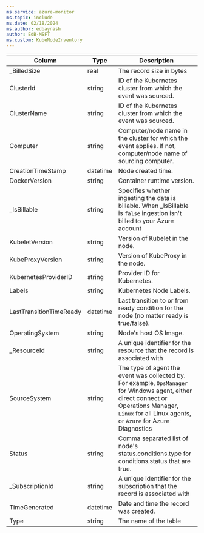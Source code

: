 ```yaml
---
ms.service: azure-monitor
ms.topic: include
ms.date: 02/18/2024
ms.author: edbaynash
author: EdB-MSFT
ms.custom: KubeNodeInventory
---
```



| Column | Type | Description |
|---|---|---|
| _BilledSize | real | The record size in bytes |
| ClusterId | string | ID of the Kubernetes cluster from which the event was sourced. |
| ClusterName | string | ID of the Kubernetes cluster from which the event was sourced. |
| Computer | string | Computer/node name in the cluster for which the event applies. If not, computer/node name of sourcing computer. |
| CreationTimeStamp | datetime | Node created time. |
| DockerVersion | string | Container runtime version. |
| _IsBillable | string | Specifies whether ingesting the data is billable. When _IsBillable is `false` ingestion isn't billed to your Azure account |
| KubeletVersion | string | Version of Kubelet in the node. |
| KubeProxyVersion | string | Version of KubeProxy in the node. |
| KubernetesProviderID | string | Provider ID for Kubernetes. |
| Labels | string | Kubernetes Node Labels. |
| LastTransitionTimeReady | datetime | Last transition to or from ready condition for the node (no matter ready is true/false). |
| OperatingSystem | string | Node's host OS Image. |
| _ResourceId | string | A unique identifier for the resource that the record is associated with |
| SourceSystem | string | The type of agent the event was collected by. For example, `OpsManager` for Windows agent, either direct connect or Operations Manager, `Linux` for all Linux agents, or `Azure` for Azure Diagnostics |
| Status | string | Comma separated list of node's status.conditions.type for conditions.status that are true. |
| _SubscriptionId | string | A unique identifier for the subscription that the record is associated with |
| TimeGenerated | datetime | Date and time the record was created. |
| Type | string | The name of the table |
